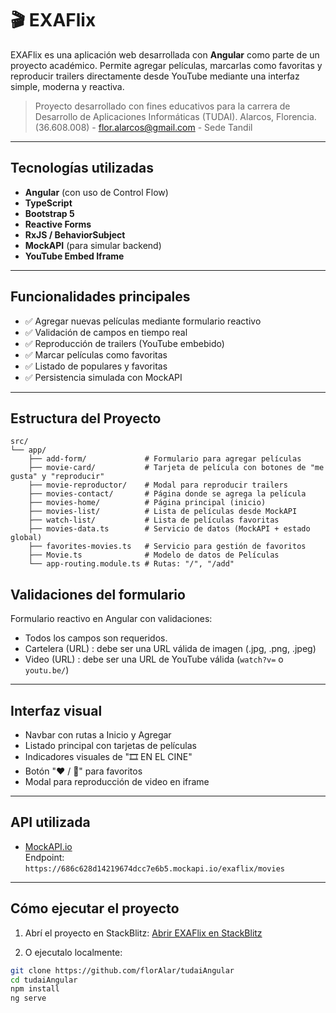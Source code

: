 # 🎬 EXAFlix

EXAFlix es una aplicación web desarrollada con **Angular** como parte de un proyecto académico. Permite agregar películas, marcarlas como favoritas y reproducir trailers directamente desde YouTube mediante una interfaz simple, moderna y reactiva.

> Proyecto desarrollado con fines educativos para la carrera de Desarrollo de Aplicaciones Informáticas (TUDAI).  Alarcos, Florencia. (36.608.008) - flor.alarcos@gmail.com - Sede Tandil



---

##  Tecnologías utilizadas

- **Angular** (con uso de Control Flow)
- **TypeScript**
- **Bootstrap 5**
- **Reactive Forms**
- **RxJS / BehaviorSubject**
- **MockAPI** (para simular backend)
- **YouTube Embed Iframe**

---

##  Funcionalidades principales

- ✅ Agregar nuevas películas mediante formulario reactivo
- ✅ Validación de campos en tiempo real
- ✅ Reproducción de trailers (YouTube embebido)
- ✅ Marcar películas como favoritas
- ✅ Listado de populares y favoritas
- ✅ Persistencia simulada con MockAPI

---

## Estructura del Proyecto

```
src/
└── app/
    ├── add-form/             # Formulario para agregar películas
    ├── movie-card/           # Tarjeta de película con botones de "me gusta" y "reproducir"
    ├── movie-reproductor/    # Modal para reproducir trailers
    ├── movies-contact/       # Página donde se agrega la película
    ├── movies-home/          # Página principal (inicio)
    ├── movies-list/          # Lista de películas desde MockAPI
    ├── watch-list/           # Lista de películas favoritas
    ├── movies-data.ts        # Servicio de datos (MockAPI + estado global)
    ├── favorites-movies.ts   # Servicio para gestión de favoritos
    ├── Movie.ts              # Modelo de datos de Películas
    └── app-routing.module.ts # Rutas: "/", "/add"
```


##  Validaciones del formulario

Formulario reactivo en Angular con validaciones:

- Todos los campos son requeridos. 
- Cartelera (URL) : debe ser una URL válida de imagen (.jpg, .png, .jpeg) 
- Video (URL) : debe ser una URL de YouTube válida (`watch?v=` o `youtu.be/`) 

---

##  Interfaz visual

- Navbar con rutas a Inicio y Agregar
- Listado principal con tarjetas de películas
- Indicadores visuales de "🎞 EN EL CINE"
- Botón "❤️ / 🤍" para favoritos
- Modal para reproducción de video en iframe

---

##  API utilizada

- [MockAPI.io](https://mockapi.io)  
  Endpoint:  
  `https://686c628d14219674dcc7e6b5.mockapi.io/exaflix/movies`

---

##  Cómo ejecutar el proyecto

1. Abrí el proyecto en StackBlitz:
   [Abrir EXAFlix en StackBlitz](https://stackblitz.com/~/github.com/florAlar/tudaiAngular) 

2. O ejecutalo localmente:
```bash
git clone https://github.com/florAlar/tudaiAngular
cd tudaiAngular
npm install
ng serve

